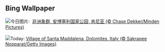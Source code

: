 ## Bing Wallpaper
![](https://www.bing.com/th?id=OHR.KenyaElephants_ZH-CN7587207512_UHD.jpg&w=1000)今日图片: &nbsp;[非洲象群, 安博塞利国家公园, 肯尼亚 (© Chase Dekker/Minden Pictures)](https://www.bing.com/th?id=OHR.KenyaElephants_ZH-CN7587207512_UHD.jpg)
<br><br/>
![](https://www.bing.com/th?id=OHR.SantaMaddalena_EN-US8546897995_UHD.jpg&w=1000)Today: [Village of Santa Maddalena, Dolomites, Italy (© Sakrapee Nopparat/Getty Images)](https://www.bing.com/th?id=OHR.SantaMaddalena_EN-US8546897995_UHD.jpg)
<br><br/>
